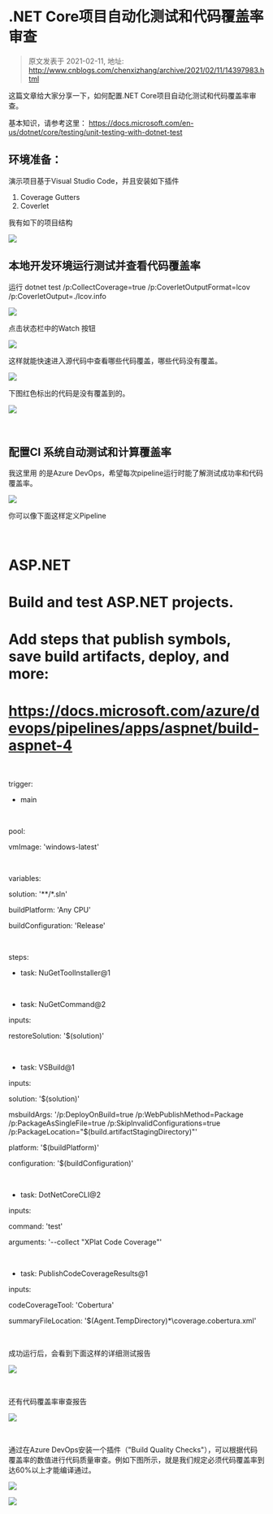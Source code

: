 # .NET Core项目自动化测试和代码覆盖率审查 
> 原文发表于 2021-02-11, 地址: http://www.cnblogs.com/chenxizhang/archive/2021/02/11/14397983.html 


这篇文章给大家分享一下，如何配置.NET Core项目自动化测试和代码覆盖率审查。


基本知识，请参考这里： <https://docs.microsoft.com/en-us/dotnet/core/testing/unit-testing-with-dotnet-test>


环境准备：
-----

演示项目基于Visual Studio Code，并且安装如下插件


1. Coverage Gutters
2. Coverlet

我有如下的项目结构


![](https://img2020.cnblogs.com/blog/9072/202102/9072-20210211180428234-1714744034.png)


本地开发环境运行测试并查看代码覆盖率
------------------

运行 dotnet test /p:CollectCoverage=true /p:CoverletOutputFormat=lcov /p:CoverletOutput=./lcov.info


![](https://img2020.cnblogs.com/blog/9072/202102/9072-20210211180429269-886145710.png)


点击状态栏中的Watch 按钮


![](https://img2020.cnblogs.com/blog/9072/202102/9072-20210211180429638-1006797314.png)


这样就能快速进入源代码中查看哪些代码覆盖，哪些代码没有覆盖。


![](https://img2020.cnblogs.com/blog/9072/202102/9072-20210211180432449-389690191.png)


下图红色标出的代码是没有覆盖到的。


![](https://img2020.cnblogs.com/blog/9072/202102/9072-20210211180434204-1286395821.png)



 

配置CI 系统自动测试和计算覆盖率
-----------------

我这里用 的是Azure DevOps，希望每次pipeline运行时能了解测试成功率和代码覆盖率。


![](https://img2020.cnblogs.com/blog/9072/202102/9072-20210211180434989-1957488221.png)


你可以像下面这样定义Pipeline



 

# ASP.NET


# Build and test ASP.NET projects.


# Add steps that publish symbols, save build artifacts, deploy, and more:


# https://docs.microsoft.com/azure/devops/pipelines/apps/aspnet/build-aspnet-4



 

trigger:


- main



 

pool:


 vmImage: 'windows-latest'



 

variables:


 solution: '**/*.sln'


 buildPlatform: 'Any CPU'


 buildConfiguration: 'Release'



 

steps:


- task: NuGetToolInstaller@1



 

- task: NuGetCommand@2


 inputs:


 restoreSolution: '$(solution)'



 

- task: VSBuild@1


 inputs:


 solution: '$(solution)'


 msbuildArgs: '/p:DeployOnBuild=true /p:WebPublishMethod=Package /p:PackageAsSingleFile=true /p:SkipInvalidConfigurations=true /p:PackageLocation="$(build.artifactStagingDirectory)"'


 platform: '$(buildPlatform)'


 configuration: '$(buildConfiguration)'



 

- task: DotNetCoreCLI@2


 inputs:


 command: 'test'


 arguments: '--collect "XPlat Code Coverage"'



 

- task: PublishCodeCoverageResults@1


 inputs:


 codeCoverageTool: 'Cobertura'


summaryFileLocation: '$(Agent.TempDirectory)\*\coverage.cobertura.xml'



 

成功运行后，会看到下面这样的详细测试报告


![](https://img2020.cnblogs.com/blog/9072/202102/9072-20210211180435837-1945651470.png)



 

还有代码覆盖率审查报告


![](https://img2020.cnblogs.com/blog/9072/202102/9072-20210211180436730-831138055.png)



 

通过在Azure DevOps安装一个插件（"Build Quality Checks"），可以根据代码覆盖率的数值进行代码质量审查。例如下图所示，就是我们规定必须代码覆盖率到达60%以上才能编译通过。


![](https://img2020.cnblogs.com/blog/9072/202102/9072-20210211180438013-2015801405.png)


![](https://img2020.cnblogs.com/blog/9072/202102/9072-20210211180439024-2502567.png)



 

